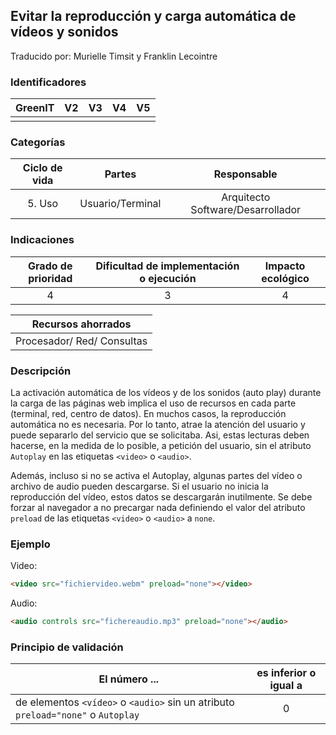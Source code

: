 ## Evitar la reproducción y carga automática de vídeos y sonidos

Traducido por: Murielle Timsit y Franklin Lecointre

### Identificadores

| GreenIT | V2  | V3  | V4  | V5  |
| :-----: | :-: | :-: | :-: | :-: |
|         |     |     |     |     |

### Categorías

| Ciclo de vida |      Partes      |            Responsable            |
| :-----------: | :--------------: | :-------------------------------: |
|    5. Uso     | Usuario/Terminal | Arquitecto Software/Desarrollador |

### Indicaciones

| Grado de prioridad | Dificultad de implementación o ejecución | Impacto ecológico |
| :----------------: | :--------------------------------------: | :---------------: |
|         4          |                    3                     |         4         |

|     Recursos ahorrados     |
| :------------------------: |
| Procesador/ Red/ Consultas |

### Descripción

La activación automática de los vídeos y de los sonidos (auto play) durante la carga de las páginas web implica el uso de recursos en cada parte (terminal, red, centro de datos).
En muchos casos, la reproducción automática no es necesaria.
Por lo tanto, atrae la atención del usuario y puede separarlo del servicio que se solicitaba.
Asi, estas lecturas deben hacerse, en la medida de lo posible, a petición del usuario, sin el atributo `Autoplay` en las etiquetas `<video>` o `<audio>`.

Además, incluso si no se activa el Autoplay, algunas partes del vídeo o archivo de audio pueden descargarse.
Si el usuario no inicia la reproducción del vídeo, estos datos se descargarán inutilmente.
Se debe forzar al navegador a no precargar nada definiendo el valor del atributo `preload` de las etiquetas `<video>` o `<audio>` a `none`.

### Ejemplo

Video:

```html
<video src="fichiervideo.webm" preload="none"></video>
```

Audio:

```html
<audio controls src="fichereaudio.mp3" preload="none"></audio>
```

### Principio de validación

| El número ...                                                                    | es inferior o igual a |
| -------------------------------------------------------------------------------- | :-------------------: |
| de elementos `<vídeo>` o `<audio>` sin un atributo `preload="none"` o `Autoplay` |           0           |
